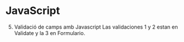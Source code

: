 # JavaScript

5. Validació de camps amb Javascript
Las validaciones 1 y 2 estan en Validate y la 3 en Formulario.
